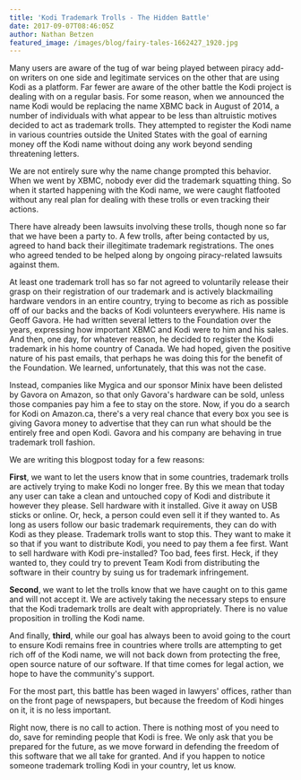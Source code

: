 ```yaml
---
title: 'Kodi Trademark Trolls - The Hidden Battle'
date: 2017-09-07T08:46:05Z
author: Nathan Betzen
featured_image: /images/blog/fairy-tales-1662427_1920.jpg
---
```

Many users are aware of the tug of war being played between piracy add-on writers on one side and legitimate services on the other that are using Kodi as a platform. Far fewer are aware of the other battle the Kodi project is dealing with on a regular basis. For some reason, when we announced the name Kodi would be replacing the name XBMC back in August of 2014, a number of individuals with what appear to be less than altruistic motives decided to act as trademark trolls. They attempted to register the Kodi name in various countries outside the United States with the goal of earning money off the Kodi name without doing any work beyond sending threatening letters.

 We are not entirely sure why the name change prompted this behavior. When we went by XBMC, nobody ever did the trademark squatting thing. So when it started happening with the Kodi name, we were caught flatfooted without any real plan for dealing with these trolls or even tracking their actions.

 There have already been lawsuits involving these trolls, though none so far that we have been a party to. A few trolls, after being contacted by us, agreed to hand back their illegitimate trademark registrations. The ones who agreed tended to be helped along by ongoing piracy-related lawsuits against them.

 At least one trademark troll has so far not agreed to voluntarily release their grasp on their registration of our trademark and is actively blackmailing hardware vendors in an entire country, trying to become as rich as possible off of our backs and the backs of Kodi volunteers everywhere. His name is Geoff Gavora. He had written several letters to the Foundation over the years, expressing how important XBMC and Kodi were to him and his sales. And then, one day, for whatever reason, he decided to register the Kodi trademark in his home country of Canada. We had hoped, given the positive nature of his past emails, that perhaps he was doing this for the benefit of the Foundation. We learned, unfortunately, that this was not the case.

 Instead, companies like Mygica and our sponsor Minix have been delisted by Gavora on Amazon, so that only Gavora's hardware can be sold, unless those companies pay him a fee to stay on the store. Now, if you do a search for Kodi on Amazon.ca, there's a very real chance that every box you see is giving Gavora money to advertise that they can run what should be the entirely free and open Kodi. Gavora and his company are behaving in true trademark troll fashion.

 We are writing this blogpost today for a few reasons:

 **First**, we want to let the users know that in some countries, trademark trolls are actively trying to make Kodi no longer free. By this we mean that today any user can take a clean and untouched copy of Kodi and distribute it however they please. Sell hardware with it installed. Give it away on USB sticks or online. Or, heck, a person could even sell it if they wanted to. As long as users follow our basic trademark requirements, they can do with Kodi as they please. Trademark trolls want to stop this. They want to make it so that if you want to distribute Kodi, you need to pay them a fee first. Want to sell hardware with Kodi pre-installed? Too bad, fees first. Heck, if they wanted to, they could try to prevent Team Kodi from distributing the software in their country by suing us for trademark infringement.

 **Second**, we want to let the trolls know that we have caught on to this game and will not accept it. We are actively taking the necessary steps to ensure that the Kodi trademark trolls are dealt with appropriately. There is no value proposition in trolling the Kodi name.

 And finally, **third**, while our goal has always been to avoid going to the court to ensure Kodi remains free in countries where trolls are attempting to get rich off of the Kodi name, we will not back down from protecting the free, open source nature of our software. If that time comes for legal action, we hope to have the community's support. 

 For the most part, this battle has been waged in lawyers' offices, rather than on the front page of newspapers, but because the freedom of Kodi hinges on it, it is no less important. 

 Right now, there is no call to action. There is nothing most of you need to do, save for reminding people that Kodi is free. We only ask that you be prepared for the future, as we move forward in defending the freedom of this software that we all take for granted. And if you happen to notice someone trademark trolling Kodi in your country, let us know. 

 